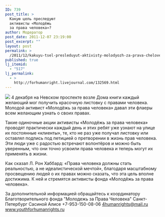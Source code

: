 ```yaml
---
ID: 739
post_title: >
  Какую цель преследуют
  активисты «Молодёжь
  за права человека»?
author: Модератор
post_date: 2011-12-07 23:19:00
post_excerpt: ""
layout: post
permalink: >
  /2011/12/kakuyu-tsel-presleduyut-aktivisty-molodyozh-za-prava-cheloveka.html
published: true
lj_itemid:
  - "517"
lj_permalink:
  - >
    http://forhumanright.livejournal.com/132569.html
---
```

<img src="http://cs5338.vk.com/u132145096/132409092/x_5b26039f.jpg" /> 4 декабря на Невском проспекте возле Дома книги каждый желающий мог получить красочную листовку с правами человека. Молодой активист «Молодёжь за права человека» давал  эти флаеры всем желающим узнать о своих правах.

Такие одиночные акции активисты «Молодёжь за права человека» проводят практически каждый день и этих ребят уже узнают на улице их постоянные «клиенты», те, кто не раз уже получал листовку или оставлял подпись под петицией о претворении в жизнь прав человека. Эти люди уже с радостью встречают волонтёров и можно быть уверенным, что они точно усвоили права человека и теперь могут их применять в жизни.
	
Как сказал Л. Рон Хаббард: «Права человека должны стать реальностью, а не идеалистической мечтой», благодаря масштабному просвещению людей о их правах можно сказать, что эта цель вполне достижима. К ней и стремятся активисты фонда «Молодёжь за права человека».

За дополнительной информацией обращайтесь к координатору
Благотворительного фонда
"Молодежь за Права Человека" Санкт-Петербург 
Сасиной Алисе 
+7-953-150-08-06 
4humanrights@mail.ru
www.youthforhumanrights.ru